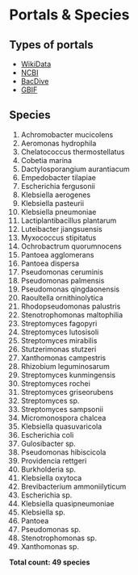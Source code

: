 # Portals & Species

## Types of portals
- <a href="https://www.wikidata.org/" target="_blank">WikiData</a>
- <a href="https://www.ncbi.nlm.nih.gov/" target="_blank">NCBI</a>
- <a href="https://bacdive.dsmz.de/" target="_blank">BacDive</a>
- <a href="https://www.gbif.org/" target="_blank">GBIF</a>

## Species
1. Achromobacter mucicolens
2. Aeromonas hydrophila
3. Chelatococcus thermostellatus
4. Cobetia marina
5. Dactylosporangium aurantiacum
6. Empedobacter tilapiae
7. Escherichia fergusonii
8. Klebsiella aerogenes
9. Klebsiella pasteurii
10. Klebsiella pneumoniae
11. Lactiplantibacillus plantarum
12. Luteibacter jiangsuensis
13. Myxococcus stipitatus
14. Ochrobactrum quorumnocens
15. Pantoea agglomerans
16. Pantoea dispersa
17. Pseudomonas ceruminis
18. Pseudomonas palmensis
19. Pseudomonas qingdaonensis
20. Raoultella ornithinolytica
21. Rhodopseudomonas palustris
22. Stenotrophomonas maltophilia
23. Streptomyces fagopyri
24. Streptomyces lutosisoli
25. Streptomyces mirabilis
26. Stutzerimonas stutzeri
27. Xanthomonas campestris
28. Rhizobium leguminosarum
29. Streptomyces kunmingensis
30. Streptomyces rochei
31. Streptomyces griseorubens
32. Streptomyces sp.
33. Streptomyces sampsonii
34. Micromonospora chalcea
35. Klebsiella quasuvaricola
36. Escherichia coli
37. Gulosibacter sp.
38. Pseudomonas hibiscicola
39. Providencia rettgeri
40. Burkholderia sp.
41. Klebsiella oxytoca
42. Brevibacterium ammoniilyticum
43. Escherichia sp.
44. Klebsiella quasipneumoniae
45. Klebsiella sp.
46. Pantoea
47. Pseudomonas sp.
48. Stenotrophomonas sp.
49. Xanthomonas sp.

**Total count: 49 species**